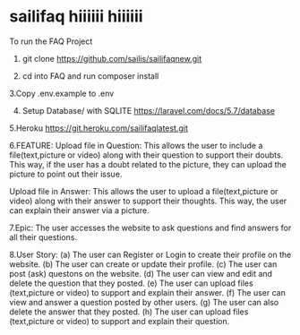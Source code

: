 # sailifaq hiiiiii hiiiiii

To run the FAQ Project
1. git clone
https://github.com/sailis/sailifaqnew.git

2. cd into FAQ and run composer install

3.Copy .env.example to .env


 4. Setup Database/ with SQLITE
https://laravel.com/docs/5.7/database

5.Heroku 
https://git.heroku.com/sailifaqlatest.git



6.FEATURE:
Upload file in Question:
This allows the user to include a file(text,picture or video) along with their question to support their doubts.
This way, if the user has a doubt related to the picture, they can upload the picture to point out their issue.

Upload file in Answer:
This allows the user to upload a file(text,picture or video) along with their answer to support their thoughts.
This way, the user can explain their answer via a picture.

7.Epic:
The user accesses the website to ask questions and find answers for all their questions.

8.User Story:
(a) The user can Register or Login to create their profile on the website.
(b) The user can create or update their profile.
(c) The user can post (ask) questons on the website.
(d) The user can view and edit and delete the question that they posted.
(e) The user can upload files (text,picture or video) to support and explain their answer.
(f) The user can view and answer a question posted by other users.
(g) The user can also delete the answer that they posted.
(h) The user can upload files (text,picture or video) to support and explain their question.
